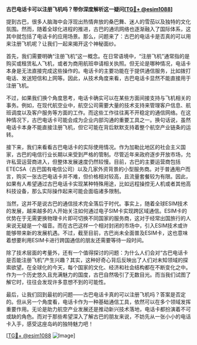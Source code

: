 **古巴电话卡可以注册飞机吗？带你深度解析这一疑问[[TG💪+ @esim1088](https://t.me/s/esim1088)]**

提到古巴，很多人脑海中会浮现出热情奔放的桑巴舞、迷人的雪茄以及独特的文化氛围。然而，随着全球化进程的推进，古巴的通讯网络也逐渐融入了国际体系，这其中就包括了电话卡的应用场景。那么，问题来了：古巴的电话卡是否真的可以用来注册飞机呢？让我们一起来揭开这个神秘面纱。

首先，我们需要明确“注册飞机”这一概念。在日常语境中，“注册飞机”通常指的是购买或租赁私人飞机，或者为商用航班申请相关执照。但无论是哪种情况，电话卡本身是无法直接完成这些操作的。电话卡的主要功能在于提供通信服务，比如拨打电话、发送短信和上网等。因此，从技术角度来看，古巴电话卡显然不能直接用于注册飞机。

不过，如果我们换个角度思考，电话卡确实可以在某些方面间接支持与飞机相关的事务。例如，在现代航空业中，航空公司需要大量的技术支持来管理客户信息、航班调度以及客户服务等方面的工作。而这些工作往往离不开稳定的通信网络。在这种情况下，古巴电话卡可能会成为企业内部沟通的重要工具之一。换句话说，虽然电话卡本身不能直接注册飞机，但它可能在背后默默支持着整个航空产业链条的运转。

接下来，我们来看看古巴电话卡的实际使用情况。作为加勒比地区的社会主义国家，古巴的电信行业长期以来受到严格的管制。尽管近年来政府逐步开放市场，允许私营运营商进入，但整体发展速度仍然较慢。目前，古巴的主要运营商包括ETECSA（古巴国有电信公司）以及几家外资背景的小型服务商。对于普通用户而言，购买一张古巴电话卡并不难，但价格相对较高，且流量套餐较为有限。因此，如果有人希望通过古巴电话卡实现某种特殊用途，比如远程操控无人机或者其他高科技设备，那么实际操作起来可能会面临诸多限制。

当然，这并不是说古巴的通信技术完全落后于时代。事实上，随着全球ESIM技术的发展，越来越多的人开始关注如何通过电子SIM卡实现跨区域通信。ESIM卡的优势在于无需更换物理卡片即可切换不同国家的服务商，这对于经常出国旅行的人来说无疑是一个福音。而在古巴这样一个相对封闭的市场中，引入ESIM技术或许能够带来新的发展机遇。不过，截至目前，古巴尚未全面普及ESIM卡，这也意味着想要利用ESIM卡进行跨国通信的朋友还需要等待一段时间。

除了技术层面的考量外，还有一个值得探讨的问题：为什么人们会对“古巴电话卡是否能注册飞机”产生兴趣？其实，这种好奇心背后反映出了人们对未知领域的探索欲望。在全球化的今天，每个国家的文化、经济和社会结构都在不断变化之中。作为一个历史悠久且充满魅力的国度，古巴自然吸引了无数目光。而当我们试图了解它时，往往会发现许多意想不到的可能性。

最后，让我们回到最初的问题——古巴电话卡真的可以注册飞机吗？答案是否定的。但从另一个角度看，电话卡作为一种基础通信工具，依然可以在多个领域发挥重要作用。无论是助力航空产业发展还是推动新兴技术落地，电话卡都扮演着不可或缺的角色。而对于那些希望深入了解古巴的朋友来说，不妨先从一张小小的电话卡入手，感受这座岛屿的独特魅力吧！

[[TG💪+ @esim1088](https://t.me/s/esim1088) ![Image](https://i.postimg.cc/4NQfJmqS/Snipaste-2025-05-13-00-14-12.png)]